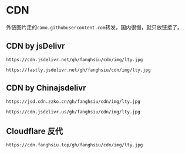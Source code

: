 # CDN
外链图片走的`camo.githubusercontent.com`转发，国内很慢，就只放链接了。
## CDN by jsDelivr
```
https://cdn.jsdelivr.net/gh/fanghsiu/cdn/img/lty.jpg
```
```
https://fastly.jsdelivr.net/gh/fanghsiu/cdn/img/lty.jpg
```
## CDN by Chinajsdelivr
```
https://jsd.cdn.zzko.cn/gh/fanghsiu/cdn/img/lty.jpg
```
```
https://cdn.jsdelivr.us/gh/fanghsiu/cdn/img/lty.jpg
```
## Cloudflare 反代
```
https://cdn.fanghsiu.top/gh/fanghsiu/cdn/img/lty.jpg
```